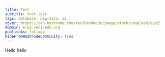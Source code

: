 ```yaml
---
title: Test
subtitle: test-test
tags: database, big-data, ai
cover: https://cdn.hashnode.com/res/hashnode/image/stock/unsplash/9qvZSH_NOQs/upload/382ec8c65497539bec65bf51688f5346.jpeg?w=1600&h=840&fit=crop&crop=entropy&auto=compress,format&format=webp
domain: blog.venicedb.org
publishAs: felixgv 
hideFromHashnodeCommunity: true
---
```


Hello hello
